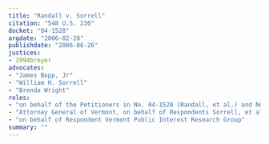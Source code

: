 ```yaml
---
title: "Randall v. Sorrell"
citation: "548 U.S. 230"
docket: "04-1528"
argdate: "2006-02-28"
publishdate: "2006-06-26"
justices:
- 1994breyer
advocates:
- "James Bopp, Jr"
- "William H. Sorrell"
- "Brenda Wright"
roles:
- "on behalf of the Petitioners in No. 04-1528 (Randall, et al.) and No. 04-1530 (Vermont Republican State Committee)"
- "Attorney General of Vermont, on behalf of Respondents Sorrell, et al."
- "on behalf of Respondent Vermont Public Interest Research Group"
summary: ""
---
```



